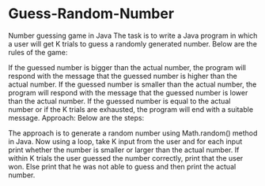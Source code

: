 # Guess-Random-Number
Number guessing game in Java
The task is to write a Java program in which a user will get K trials to guess a randomly generated number. Below are the rules of the game:

If the guessed number is bigger than the actual number, the program will respond with the message that the guessed number is higher than the actual number.
If the guessed number is smaller than the actual number, the program will respond with the message that the guessed number is lower than the actual number.
If the guessed number is equal to the actual number or if the K trials are exhausted, the program will end with a suitable message.
Approach: Below are the steps:  

The approach is to generate a random number using Math.random() method in Java.
Now using a loop, take K input from the user and for each input print whether the number is smaller or larger than the actual number.
If within K trials the user guessed the number correctly, print that the user won.
Else print that he was not able to guess and then print the actual number.
